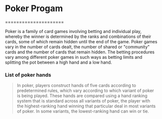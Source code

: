 <h1>Poker Progam</h1>
=====================
<h8><p>	Poker is a family of card games involving betting and individual play, 
	whereby the winner is determined by the ranks and combinations of their cards, 
	some of which remain hidden until the end of the game.
	Poker games vary in the number of cards dealt,
	the number of shared or "community" cards and the number of cards that remain hidden.
	The betting procedures vary among different poker games in such ways as betting
	limits and splitting the pot between a high hand and a low hand.</p></h8>
	<h3>List of poker hands</h3>
	<blockquote>
		<p>	In poker, players construct hands of five cards according to predetermined rules,
		which vary according to which variant of poker is being played.
		These hands are compared using a hand ranking system that is standard across all variants of poker,
		the player with the highest-ranking hand winning that particular deal in most variants of poker.
		In some variants, the lowest-ranking hand can win or tie.</p>
	</blockquote>
